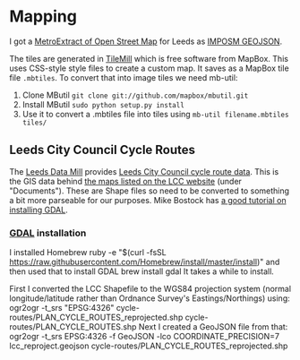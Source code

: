 # Mapping

I got a [MetroExtract of Open Street Map](https://mapzen.com/metro-extracts) for Leeds as [IMPOSM GEOJSON](https://s3.amazonaws.com/metro-extracts.mapzen.com/leeds_england.imposm-geojson.zip).

The tiles are generated in [TileMill](https://www.mapbox.com/tilemill/) which is free software from MapBox. This uses CSS-style style files to create a custom map. It saves as a MapBox tile file `.mbtiles`. To convert that into image tiles we need mb-util:

1. Clone MButil `git clone git://github.com/mapbox/mbutil.git`
1. Install MButil `sudo python setup.py install`
1. Use it to convert a .mbtiles file into tiles using `mb-util filename.mbtiles tiles/`

## Leeds City Council Cycle Routes

The [Leeds Data Mill](http://leedsdatamill.org/) provides [Leeds City Council cycle route data](http://leedsdatamill.org/dataset/cycle-routes-in-leeds/resource/8a09a634-d190-4ea0-8b50-6983eedca7ee). This is the GIS data behind [the maps listed on the LCC website](http://www.leeds.gov.uk/residents/Pages/Cycling-in-Leeds.aspx) (under "Documents"). These are Shape files so need to be converted to something a bit more parseable for our purposes. Mike Bostock has [a good tutorial on installing GDAL](http://bost.ocks.org/mike/map/).

### [GDAL](http://www.gdal.org/) installation
I installed Homebrew 
  ruby -e "$(curl -fsSL https://raw.githubusercontent.com/Homebrew/install/master/install)"
and then used that to install GDAL 
  brew install gdal
It takes a while to install.


First I converted the LCC Shapefile to the WGS84 projection system (normal longitude/latitude rather than Ordnance Survey's Eastings/Northings) using:
  ogr2ogr -t_srs "EPSG:4326" cycle-routes/PLAN_CYCLE_ROUTES_reprojected.shp cycle-routes/PLAN_CYCLE_ROUTES.shp
Next I created a GeoJSON file from that:
  ogr2ogr -t_srs EPSG:4326 -f GeoJSON -lco COORDINATE_PRECISION=7 lcc_reproject.geojson cycle-routes/PLAN_CYCLE_ROUTES_reprojected.shp

